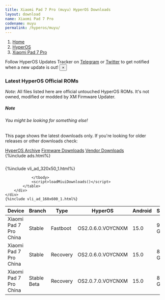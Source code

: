 ```yaml
---
title: Xiaomi Pad 7 Pro (muyu) HyperOS Downloads
layout: download
name: Xiaomi Pad 7 Pro
codename: muyu
permalink: /hyperos/muyu/
---
```

<nav aria-label="breadcrumb">
    <ol class="breadcrumb">
        <li class="breadcrumb-item"><a href="/">Home</a></li>
        <li class="breadcrumb-item"><a href="/hyperos/">HyperOS</a></li>
        <li class="breadcrumb-item active" aria-current="page"><a href="/hyperos/muyu/">Xiaomi Pad 7 Pro</a></li>
    </ol>
</nav>
<div class="alert alert-primary alert-dismissible fade show" role="alert">
    Follow HyperOS Updates Tracker on <a href="https://t.me/MIUIUpdatesTracker" class="alert-link">Telegram</a>
     or <a href="https://twitter.com/MiFwUpdater" class="alert-link">Twitter</a> to get notified when a new update is out!
    <button type="button" class="close" data-dismiss="alert" aria-label="Close">
        <span aria-hidden="true">&times;</span>
    </button>
</div>

### Latest HyperOS Official ROMs
*Note*: All files listed here are official untouched HyperOS ROMs. It's not owned, modified or modded by XM Firmware Updater.
<div class="card">
  <div class="card-body">
    <h5 class="card-title">Note</h5>
    <h6 class="card-subtitle mb-2 text-muted">You might be looking for something else!</h6>
    <p class="card-text">This page shows the latest downloads only.
     If you're looking for older releases or other downloads check:</p>
    <a href="/archive/hyperos/muyu/" class="card-link">HyperOS Archive</a>
    <a href="/firmware/muyu/" class="card-link">Firmware Downloads</a>
    <a href="/vendor/muyu/" class="card-link">Vendor Downloads</a>
  </div>
</div>
{%include ads.html%}
<div class="row justify-content-center">
    <div class="col-10">
        <div class="table-responsive-md" style="margin-top: 25px;">
            {%include vli_ad_320x50_1.html%}
            <table id="miui" class="display dt-responsive nowrap compact table table-striped table-hover table-sm">
                <thead class="thead-dark">
                    <tr>
                        <th data-ref="device">Device</th>
                        <th data-ref="branch">Branch</th>
                        <th data-ref="type">Type</th>
                        <th data-ref="miui">HyperOS</th>
                        <th data-ref="android">Android</th>
                        <th data-ref="size">Size</th>
                        <th data-ref="size">Date</th>
                        <th data-ref="link">Link</th>
                    </tr>
                </thead>
                <tbody>
                <tr><td>Xiaomi Pad 7 Pro China</td><td>Stable</td><td>Fastboot</td><td>OS2.0.6.0.VOYCNXM</td><td>15.0</td><td>9.2 GB</td><td>2024-10-31</td><td><a href="/hyperos/muyu/stable/OS2.0.6.0.VOYCNXM/">Download</a></td></tr>
<tr><td>Xiaomi Pad 7 Pro China</td><td>Stable</td><td>Recovery</td><td>OS2.0.6.0.VOYCNXM</td><td>15.0</td><td>8.1 GB</td><td>2024-11-05</td><td><a href="/hyperos/muyu/stable/OS2.0.6.0.VOYCNXM/">Download</a></td></tr>
<tr><td>Xiaomi Pad 7 Pro China</td><td>Stable Beta</td><td>Recovery</td><td>OS2.0.7.0.VOYCNXM</td><td>15.0</td><td>8.1 GB</td><td>2024-11-11</td><td><a href="/hyperos/muyu/stable beta/OS2.0.7.0.VOYCNXM/">Download</a></td></tr>

                </tbody>
                <script>loadMiuiDownloads()</script>
            </table>
        </div>
    </div>
    {%include vli_ad_160x600_1.html%}
</div>
